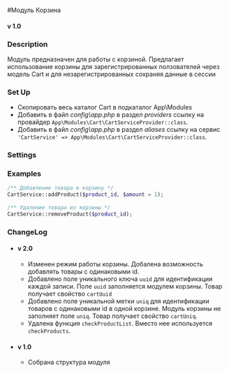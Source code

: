 #Модуль Корзина
#### v 1.0

### Description
Модуль предназначен для работы с корзиной.
Предлагает использование корзины для зарегистрированных ползователей 
через модель Cart и для незарегистрированных сохраняя данные в сессии

### Set Up
- Скопировать весь каталог Cart в подкаталог App\Modules
- Добавить в файл *config\app.php* в раздел *providers* ссылку на провайдер `App\Modules\Cart\CartServiceProvider::class`.
- Добавить в файл *config\app.php* в раздел *aliases* ссылку на сервис `'CartService' => App\Modules\Cart\CartServiceProvider::class`.

### Settings

### Examples
````php
/** Добавление товара в корзину */
CartService::addProduct($product_id, $amount = 1);
 
/** Удаление товара из корзины */
CartService::removeProduct($product_id); 
````
### ChangeLog
- #### v 2.0
    - Изменен режим работы корзины. Добалена возможность добавлять товары с одинаковыми id.
    - Добавлено поле уникального ключа `uuid` для идентификации каждой записи.
      Поле `uuid` заполняется модулем корзины. Товар получает свойство `cartUuid` 
    - Добавлено поле уникальной метки `uniq` для идентификации товаров с 
      одинаковыми id в одной корзине. Модуль корзины не заполняет поле `uniq`.
      Товар получает свойство `cartUniq`.
    - Удалена функция `checkProductList`. Вместо нее используется `checkProducts`.
- #### v 1.0
    - Собрана структура модуля
